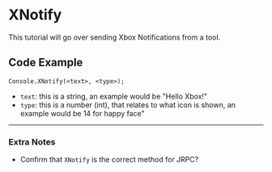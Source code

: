 # XNotify
This tutorial will go over sending Xbox Notifications from a tool.

## Code Example
`Console.XNotify(<text>, <type>);`

- `text`: this is a string, an example would be "Hello Xbox!"
- `type`: this is a number (int), that relates to what icon is shown, an example would be 14 for happy face"

---
### Extra Notes
- Confirm that `XNotify` is the correct method for JRPC?